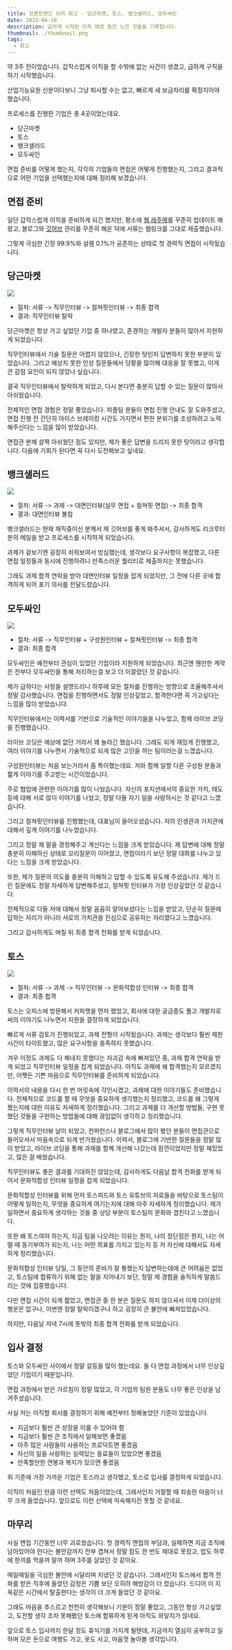 ```yaml
---
title: 프론트엔드 이직 회고 - 당근마켓, 토스, 뱅크샐러드, 모두싸인
date: 2022-04-16
description: 급하게 시작된 이직 여정 동안 느낀 것들을 기록합니다.
thumbnail: ./thumbnail.png
tags:
  - 회고
---
```


약 3주 전이었습니다. 갑작스럽게 이직을 할 수밖에 없는 사건이 생겼고, 급하게 구직을 하기 시작했습니다.

산업기능요원 신분이다보니 그냥 퇴사할 수는 없고, 빠르게 새 보금자리를 확정지어야 했습니다.

프로세스를 진행한 기업은 총 4곳이었는데요.

- 당근마켓
- 토스
- 뱅크샐러드
- 모두싸인

면접 준비를 어떻게 했는지, 각각의 기업들의 면접은 어떻게 진행했는지, 그리고 결과적으로 어떤 기업을 선택했는지에 대해 정리해 보겠습니다.

## 면접 준비
일단 갑작스럽게 이직을 준비하게 되긴 했지만, 평소에 [웹 레주메](https://about.hoseung.me)를 꾸준히 업데이트 해왔고, 블로그와 [깃허브](https://github.com/HoseungJang) 관리를 꾸준히 해온 덕에 서류는 웹링크를 그대로 제출했습니다.

그렇게 극심한 긴장 99.9%와 설렘 0.1%가 공존하는 상태로 첫 경력직 면접이 시작됬습니다.

## 당근마켓
![](./daangn-logo.png)

- 절차: 서류 -> 직무인터뷰 -> 컬쳐핏인터뷰 -> 최종 합격
- 결과: 직무인터뷰 탈락

당근마켓은 항상 가고 싶었던 기업 중 하나였고, 존경하는 개발자 분들이 많아서 지원하게 되었습니다.

직무인터뷰에서 기술 질문은 어렵지 않았으나, 긴장한 탓인지 답변하지 못한 부분이 있었습니다. 그리고 예상치 못한 인성 질문들에서 당황을 많이해 대응을 잘 못했고, 이게 큰 감점 요인이 되지 않았나 싶습니다.

결국 직무인터뷰에서 탈락하게 되었고, 다시 본다면 충분히 답할 수 있는 질문이 많아서 아쉬웠습니다.

전체적인 면접 경험은 정말 좋았습니다. 피플팀 분들이 면접 진행 안내도 잘 도와주셨고, 면접 진행 전 간단히 아이스 브레이킹 시간도 가지면서 편한 분위기를 조성하려고 노력해주신다는 느낌을 많이 받았습니다.

면접관 분께 살짝 아쉬웠던 점도 있지만, 제가 좋은 답변을 드리지 못한 탓이라고 생각합니다. 다음에 기회가 된다면 꼭 다시 도전해보고 싶네요.

## 뱅크샐러드
![](./banksalad-logo.png)

- 절차: 서류 -> 과제 -> 대면인터뷰(실무 면접 + 컬쳐핏 면접) -> 최종 합격
- 결과: 대면인터뷰 불참

뱅크샐러드는 현재 재직중이신 분께서 제 깃허브를 좋게 봐주셔서, 감사하게도 리크루터 분의 메일을 받고 프로세스를 시작하게 되었습니다.

과제가 겉보기엔 굉장히 쉬워보여서 방심했는데, 생각보다 요구사항이 복잡했고, 다른 면접 일정들과 동시에 진행하려니 만족스러운 퀄리티로 제출하지는 못했습니다.

그래도 과제 합격 연락을 받아 대면인터뷰 일정을 잡게 되었지만, 그 전에 다른 곳에 합격하게 되어 포기 의사를 전달드렸습니다.

## 모두싸인
![](./modusign-logo.png)

- 절차: 서류 -> 직무인터뷰 + 구성원인터뷰 + 컬쳐핏인터뷰 -> 최종 합격
- 결과: 최종 합격

모두싸인은 예전부터 관심이 있었던 기업이라 지원하게 되었습니다. 최근엔 웬만한 계약은 전부다 모두싸인을 통해 처리하는걸 보고 더 이끌렸던 것 같습니다.

제가 급하다는 사정을 설명드리니 하루에 모든 절차를 진행하는 방향으로 조율해주셔서 정말 감사했습니다. 면접을 진행하면서도 정말 인상깊었고, 합격한다면 꼭 가고싶다는 느낌을 많이 받았습니다.

직무인터뷰에서는 이력서를 기반으로 기술적인 이야기들을 나누었고, 함께 라이브 코딩을 진행했습니다.

라이브 코딩은 예상에 없던 거라서 꽤 놀라긴 했습니다. 그래도 되게 재밌게 진행했고, 여러 이야기를 나누면서 기술적으로 되게 많은 고민을 하는 팀이라는걸 느꼈습니다.

구성원인터뷰는 처음 보는거라서 좀 특이했는데요. 저와 함께 일할 다른 구성원 분들과 짧게 이야기를 주고받는 시간이었습니다.

주로 협업에 관련한 이야기를 많이 나눴습니다. 자신의 포지션에서의 중요한 가치, 태도 등에 대해 서로 많이 이야기를 나눴고, 정말 다들 자기 일을 사랑하시는 것 같다고 느꼈습니다.

그리고 컬쳐핏인터뷰를 진행했는데, 대표님이 들어오셨습니다. 저의 인생관과 가치관에 대해서 깊게 이야기를 나누었습니다.

그리고 정말 제 말을 경청해주고 계신다는 느낌을 크게 받았습니다. 제 답변에 대해 정말 충분히 이해하신 상태로 꼬리질문이 이어졌고, 면접이라기 보단 정말 대화를 나누고 있다는 느낌을 크게 받았습니다.

또한, 제가 질문의 의도를 충분히 이해하고 답할 수 있도록 유도해 주셨습니다. 제가 드린 질문에도 정말 자세하게 답변해주셨고, 컬쳐핏 인터뷰가 가장 인상깊었던 것 같습니다.

전체적으로 다들 저에 대해서 정말 꼼꼼히 알아보셨다는 느낌을 받았고, 단순히 질문에 답하는 자리가 아니라 서로의 가치관을 진심으로 공유하는 자리였다고 느꼈습니다.

그리고 감사하게도 며칠 뒤 최종 합격 전화를 받게 되었습니다.

## 토스
![](./toss-logo.png)

- 절차: 서류 -> 과제 -> 직무인터뷰 -> 문화적합성 인터뷰 -> 최종 합격
- 결과: 최종 합격

토스는 오피스에 방문해서 커피챗을 먼저 했었고, 회사에 대한 궁금증도 풀고 개발자로써의 이야기도 나누면서 지원을 결정하게 되었습니다.

빠르게 서류 검토가 진행되었고, 과제 전형이 시작됬습니다. 과제는 생각보다 훨씬 제한시간이 타이트했고, 많은 요구사항을 충족하지 못했습니다.

겨우 이정도 과제도 다 해내지 못했다는 자괴감 속에 빠져있던 중, 과제 합격 연락을 받게 되었고 직무인터뷰 일정을 잡게 되었습니다. 아직도 과제에 왜 합격했는지 모르겠지만, 어쨋든 기쁜 마음으로 직무인터뷰를 준비하게 되었습니다.

이력서의 내용을 다시 한 번 머릿속에 각인시켰고, 과제에 대한 이야기들도 준비했습니다. 전체적으로 코드를 짤 때 무엇을 중요하게 생각했는지 정리했고, 코드를 왜 그렇게 짰는지에 대한 이유도 자세하게 정리했습니다. 그리고 과제를 더 개선할 방법들, 구현 못했던 것들을 구현하는 방법들에 대해 끊임없이 생각하고 정리했습니다.

그렇게 직무인터뷰 날이 되었고, 컨퍼런스나 블로그에서 많이 봤던 분들이 면접관으로 들어오셔서 마음속으로 되게 반가웠습니다. 이력서, 블로그에 기반한 질문들을 정말 많이 받았고, 라이브 코딩을 통해 과제를 함께 개선해 나갔는데 잠깐이었지만 정말 재밌었고, 많은 걸 배웠습니다.

직무인터뷰도 좋은 결과를 기대하진 않았는데, 감사하게도 다음날 합격 전화를 받게 되어서 문화적합성 인터뷰 일정을 잡게 되었습니다.

문화적합성 인터뷰를 위해 먼저 토스피드와 토스 유튜브의 자료들을 바탕으로 토스팀이 어떻게 일하는지, 무엇을 중요하게 여기는지에 대해 아주 자세하게 정리했습니다. 제가 일하면서 중요하게 생각하는 것들 중 상당 부분이 토스팀의 문화와 겹친다고 느꼈습니다.

또한 왜 토스여야 하는지, 지금 팀을 나오려는 이유는 뭔지, 나의 장단점은 뭔지, 나는 어떨 때 동기부여가 되는지, 나는 어떤 목표를 가지고 있는지 등 저 자신에 대해서도 자세하게 정리했습니다.

문화적합성 인터뷰 당일, 그 동안의 준비가 잘 통했는지 답변하는데에 큰 어려움은 없었고, 토스팀에 합류하기 위해 없는 말을 지어내기 보단, 정말 제 경험을 솔직하게 말씀드리는 것에 집중했습니다.

다만 면접 시간이 되게 짧았고, 면접관 중 한 분은 질문도 하지 않으셔서 이제 더이상의 행운은 없구나, 이번엔 정말 탈락이겠구나 하고 굉장히 큰 불안에 빠져있었습니다.

하지만, 다음날 저녁 7시에 뜻밖의 최종 합격 전화를 받게 되었습니다.

## 입사 결정
토스와 모두싸인 사이에서 정말 갈등을 많이 했는데요. 둘 다 면접 과정에서 너무 인상깊었던 기업이기 때문입니다.

면접 과정에서 받은 가르침이 정말 많았고, 각 기업의 팀원 분들도 너무 좋은 인상을 남겨주셨습니다.

사실 저는 이직할 회사를 결정하기 위해 예전부터 정해놓았던 기준이 있었습니다.

- 지금보다 훨씬 큰 성장을 이룰 수 있어야 함
- 지금보다 훨씬 큰 조직에서 일해보면 좋겠음
- 아주 많은 사람들이 사용하는 프로덕트면 좋겠음
- 자신의 일을 사랑하는 실력있는 동료들이 있었으면 좋겠음
- 만족할만한 연봉과 복지가 있으면 좋겠음

위 기준에 가장 가까운 기업은 토스라고 생각했고, 토스로 입사를 결정하게 되었습니다.

이직이 처음인 만큼 이런 선택도 처음이었는데, 그래서인지 거절할 때 죄송한 마음이 너무 크게 들었습니다. 앞으로도 이런 선택에 익숙해지진 못할 것 같네요.

## 마무리
사실 면접 기간동안 너무 괴로웠습니다. 첫 경력직 면접의 부담과, 실패하면 지금 조직에 남아있어야 한다는 불안감까지 전부 겹쳐서 정말 잠도 한 번도 제대로 못잤고, 밥도 하루에 한끼를 먹을까 말까 하며 3주를 살았던 것 같아요.

매일매일을 극심한 불안에 시달리며 지냈던 것 같습니다. 그래서인지 토스에서 합격 전화를 받은 직후에 들었던 감정은 기쁨 보단 오히려 해방감이 더 컸습니다. 드디어 이 지옥같은 시간에서 탈출한다는 생각이 더 크게 들었던 것 같아요.

그래도 마음을 추스르고 천천히 생각해보니 기분이 정말 좋았고, 그동안 항상 가고싶었고, 도전할 생각 조차 못해봤던 토스에 합류하게 된게 아직도 와닿지가 않네요.

앞으로 토스 입사까지 한달 정도 휴식기를 가지게 될텐데, 지금까지 열심히 공부하고 일하며 모은 돈으로 여행도 가고, 옷도 사고, 마음껏 놀아볼 생각입니다.
